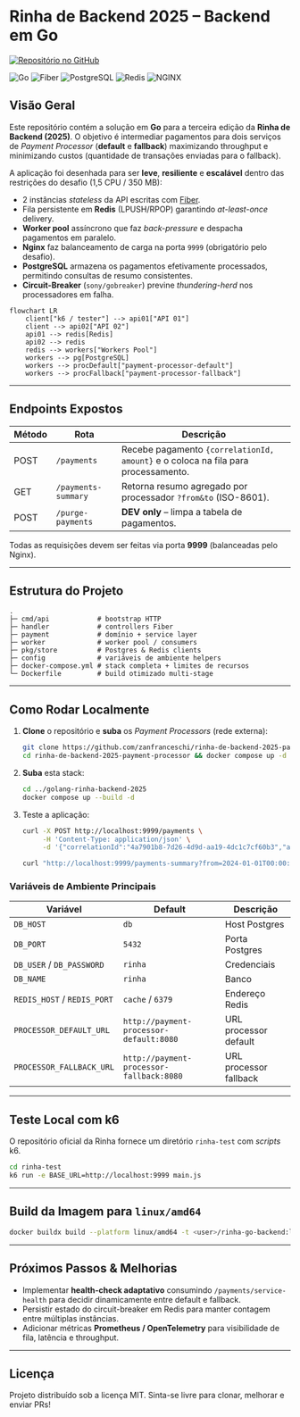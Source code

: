 # Rinha de Backend 2025 – Backend em Go

[![Repositório no GitHub](https://img.shields.io/badge/GitHub-Repo-blue?logo=github)](https://github.com/d4vz/golang-rinha-backend-2025)

![Go](https://img.shields.io/badge/Go-1.24-blue)
![Fiber](https://img.shields.io/badge/Fiber-v2-green)
![PostgreSQL](https://img.shields.io/badge/PostgreSQL-16-blue)
![Redis](https://img.shields.io/badge/Redis-7.2-red)
![NGINX](https://img.shields.io/badge/Nginx-1.27-lightgrey)

## Visão Geral

Este repositório contém a solução em **Go** para a terceira edição da **Rinha de Backend (2025)**. O objetivo é intermediar pagamentos para dois serviços de _Payment Processor_ (**default** e **fallback**) maximizando throughput e minimizando custos (quantidade de transações enviadas para o fallback).

A aplicação foi desenhada para ser **leve**, **resiliente** e **escalável** dentro das restrições do desafio (1,5 CPU / 350 MB):

- 2 instâncias _stateless_ da API escritas com [Fiber](https://github.com/gofiber/fiber).
- Fila persistente em **Redis** (LPUSH/RPOP) garantindo _at-least-once_ delivery.
- **Worker pool** assíncrono que faz _back-pressure_ e despacha pagamentos em paralelo.
- **Nginx** faz balanceamento de carga na porta `9999` (obrigatório pelo desafio).
- **PostgreSQL** armazena os pagamentos efetivamente processados, permitindo consultas de resumo consistentes.
- **Circuit-Breaker** (`sony/gobreaker`) previne _thundering-herd_ nos processadores em falha.

```mermaid
flowchart LR
    client["k6 / tester"] --> api01["API 01"]
    client --> api02["API 02"]
    api01 --> redis[Redis]
    api02 --> redis
    redis --> workers["Workers Pool"]
    workers --> pg[PostgreSQL]
    workers --> procDefault["payment-processor-default"]
    workers --> procFallback["payment-processor-fallback"]
```

---

## Endpoints Expostos

| Método | Rota                | Descrição                                                                         |
| ------ | ------------------- | --------------------------------------------------------------------------------- |
| POST   | `/payments`         | Recebe pagamento `{correlationId, amount}` e o coloca na fila para processamento. |
| GET    | `/payments-summary` | Retorna resumo agregado por processador `?from&to` (ISO-8601).                    |
| POST   | `/purge-payments`   | **DEV only** – limpa a tabela de pagamentos.                                      |

Todas as requisições devem ser feitas via porta **9999** (balanceadas pelo Nginx).

---

## Estrutura do Projeto

```
.
├─ cmd/api            # bootstrap HTTP
├─ handler            # controllers Fiber
├─ payment            # domínio + service layer
├─ worker             # worker pool / consumers
├─ pkg/store          # Postgres & Redis clients
├─ config             # variáveis de ambiente helpers
├─ docker-compose.yml # stack completa + limites de recursos
└─ Dockerfile         # build otimizado multi-stage
```

---

## Como Rodar Localmente

1. **Clone** o repositório e **suba** os _Payment Processors_ (rede externa):
   ```bash
   git clone https://github.com/zanfranceschi/rinha-de-backend-2025-payment-processor.git && \
   cd rinha-de-backend-2025-payment-processor && docker compose up -d
   ```
2. **Suba** esta stack:
   ```bash
   cd ../golang-rinha-backend-2025
   docker compose up --build -d
   ```
3. Teste a aplicação:

   ```bash
   curl -X POST http://localhost:9999/payments \
        -H 'Content-Type: application/json' \
        -d '{"correlationId":"4a7901b8-7d26-4d9d-aa19-4dc1c7cf60b3","amount":19.90}'

   curl "http://localhost:9999/payments-summary?from=2024-01-01T00:00:00Z&to=2025-01-01T00:00:00Z"
   ```

### Variáveis de Ambiente Principais

| Variável                    | Default                                  | Descrição              |
| --------------------------- | ---------------------------------------- | ---------------------- |
| `DB_HOST`                   | `db`                                     | Host Postgres          |
| `DB_PORT`                   | `5432`                                   | Porta Postgres         |
| `DB_USER` / `DB_PASSWORD`   | `rinha`                                  | Credenciais            |
| `DB_NAME`                   | `rinha`                                  | Banco                  |
| `REDIS_HOST` / `REDIS_PORT` | `cache` / `6379`                         | Endereço Redis         |
| `PROCESSOR_DEFAULT_URL`     | `http://payment-processor-default:8080`  | URL processor default  |
| `PROCESSOR_FALLBACK_URL`    | `http://payment-processor-fallback:8080` | URL processor fallback |

---

## Teste Local com k6

O repositório oficial da Rinha fornece um diretório `rinha-test` com _scripts_ k6.

```bash
cd rinha-test
k6 run -e BASE_URL=http://localhost:9999 main.js
```

---

## Build da Imagem para `linux/amd64`

```bash
docker buildx build --platform linux/amd64 -t <user>/rinha-go-backend:latest .
```

---

## Próximos Passos & Melhorias

- Implementar **health-check adaptativo** consumindo `/payments/service-health` para decidir dinamicamente entre default e fallback.
- Persistir estado do circuit-breaker em Redis para manter contagem entre múltiplas instâncias.
- Adicionar métricas **Prometheus / OpenTelemetry** para visibilidade de fila, latência e throughput.

---

## Licença

Projeto distribuído sob a licença MIT. Sinta-se livre para clonar, melhorar e enviar PRs!

